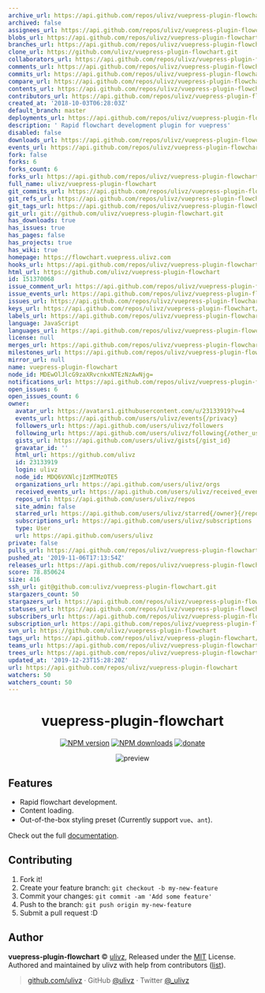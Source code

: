 ```yaml
---
archive_url: https://api.github.com/repos/ulivz/vuepress-plugin-flowchart/{archive_format}{/ref}
archived: false
assignees_url: https://api.github.com/repos/ulivz/vuepress-plugin-flowchart/assignees{/user}
blobs_url: https://api.github.com/repos/ulivz/vuepress-plugin-flowchart/git/blobs{/sha}
branches_url: https://api.github.com/repos/ulivz/vuepress-plugin-flowchart/branches{/branch}
clone_url: https://github.com/ulivz/vuepress-plugin-flowchart.git
collaborators_url: https://api.github.com/repos/ulivz/vuepress-plugin-flowchart/collaborators{/collaborator}
comments_url: https://api.github.com/repos/ulivz/vuepress-plugin-flowchart/comments{/number}
commits_url: https://api.github.com/repos/ulivz/vuepress-plugin-flowchart/commits{/sha}
compare_url: https://api.github.com/repos/ulivz/vuepress-plugin-flowchart/compare/{base}...{head}
contents_url: https://api.github.com/repos/ulivz/vuepress-plugin-flowchart/contents/{+path}
contributors_url: https://api.github.com/repos/ulivz/vuepress-plugin-flowchart/contributors
created_at: '2018-10-03T06:28:03Z'
default_branch: master
deployments_url: https://api.github.com/repos/ulivz/vuepress-plugin-flowchart/deployments
description: ' Rapid flowchart development plugin for vuepress'
disabled: false
downloads_url: https://api.github.com/repos/ulivz/vuepress-plugin-flowchart/downloads
events_url: https://api.github.com/repos/ulivz/vuepress-plugin-flowchart/events
fork: false
forks: 6
forks_count: 6
forks_url: https://api.github.com/repos/ulivz/vuepress-plugin-flowchart/forks
full_name: ulivz/vuepress-plugin-flowchart
git_commits_url: https://api.github.com/repos/ulivz/vuepress-plugin-flowchart/git/commits{/sha}
git_refs_url: https://api.github.com/repos/ulivz/vuepress-plugin-flowchart/git/refs{/sha}
git_tags_url: https://api.github.com/repos/ulivz/vuepress-plugin-flowchart/git/tags{/sha}
git_url: git://github.com/ulivz/vuepress-plugin-flowchart.git
has_downloads: true
has_issues: true
has_pages: false
has_projects: true
has_wiki: true
homepage: https://flowchart.vuepress.ulivz.com
hooks_url: https://api.github.com/repos/ulivz/vuepress-plugin-flowchart/hooks
html_url: https://github.com/ulivz/vuepress-plugin-flowchart
id: 151370068
issue_comment_url: https://api.github.com/repos/ulivz/vuepress-plugin-flowchart/issues/comments{/number}
issue_events_url: https://api.github.com/repos/ulivz/vuepress-plugin-flowchart/issues/events{/number}
issues_url: https://api.github.com/repos/ulivz/vuepress-plugin-flowchart/issues{/number}
keys_url: https://api.github.com/repos/ulivz/vuepress-plugin-flowchart/keys{/key_id}
labels_url: https://api.github.com/repos/ulivz/vuepress-plugin-flowchart/labels{/name}
language: JavaScript
languages_url: https://api.github.com/repos/ulivz/vuepress-plugin-flowchart/languages
license: null
merges_url: https://api.github.com/repos/ulivz/vuepress-plugin-flowchart/merges
milestones_url: https://api.github.com/repos/ulivz/vuepress-plugin-flowchart/milestones{/number}
mirror_url: null
name: vuepress-plugin-flowchart
node_id: MDEwOlJlcG9zaXRvcnkxNTEzNzAwNjg=
notifications_url: https://api.github.com/repos/ulivz/vuepress-plugin-flowchart/notifications{?since,all,participating}
open_issues: 6
open_issues_count: 6
owner:
  avatar_url: https://avatars1.githubusercontent.com/u/23133919?v=4
  events_url: https://api.github.com/users/ulivz/events{/privacy}
  followers_url: https://api.github.com/users/ulivz/followers
  following_url: https://api.github.com/users/ulivz/following{/other_user}
  gists_url: https://api.github.com/users/ulivz/gists{/gist_id}
  gravatar_id: ''
  html_url: https://github.com/ulivz
  id: 23133919
  login: ulivz
  node_id: MDQ6VXNlcjIzMTMzOTE5
  organizations_url: https://api.github.com/users/ulivz/orgs
  received_events_url: https://api.github.com/users/ulivz/received_events
  repos_url: https://api.github.com/users/ulivz/repos
  site_admin: false
  starred_url: https://api.github.com/users/ulivz/starred{/owner}{/repo}
  subscriptions_url: https://api.github.com/users/ulivz/subscriptions
  type: User
  url: https://api.github.com/users/ulivz
private: false
pulls_url: https://api.github.com/repos/ulivz/vuepress-plugin-flowchart/pulls{/number}
pushed_at: '2019-11-06T17:13:54Z'
releases_url: https://api.github.com/repos/ulivz/vuepress-plugin-flowchart/releases{/id}
score: 78.850624
size: 416
ssh_url: git@github.com:ulivz/vuepress-plugin-flowchart.git
stargazers_count: 50
stargazers_url: https://api.github.com/repos/ulivz/vuepress-plugin-flowchart/stargazers
statuses_url: https://api.github.com/repos/ulivz/vuepress-plugin-flowchart/statuses/{sha}
subscribers_url: https://api.github.com/repos/ulivz/vuepress-plugin-flowchart/subscribers
subscription_url: https://api.github.com/repos/ulivz/vuepress-plugin-flowchart/subscription
svn_url: https://github.com/ulivz/vuepress-plugin-flowchart
tags_url: https://api.github.com/repos/ulivz/vuepress-plugin-flowchart/tags
teams_url: https://api.github.com/repos/ulivz/vuepress-plugin-flowchart/teams
trees_url: https://api.github.com/repos/ulivz/vuepress-plugin-flowchart/git/trees{/sha}
updated_at: '2019-12-23T15:28:20Z'
url: https://api.github.com/repos/ulivz/vuepress-plugin-flowchart
watchers: 50
watchers_count: 50
---
```


<h1 align="center">vuepress-plugin-flowchart</h1>

<p align="center">
<a href="https://npmjs.com/package/vuepress-plugin-flowchart"><img src="https://img.shields.io/npm/v/vuepress-plugin-flowchart.svg?style=flat" alt="NPM version"></a> <a href="https://npmjs.com/package/vuepress-plugin-flowchart"><img src="https://img.shields.io/npm/dm/vuepress-plugin-flowchart.svg?style=flat" alt="NPM downloads"></a> <a href="https://github.com/ulivz/donate"><img src="https://img.shields.io/badge/$-donate-ff69b4.svg?maxAge=2592000&amp;style=flat" alt="donate"></a>
</p>

<p align="center">
  <img src="https://github.com/ulivz/vuepress-plugin-flowchart/blob/master/.media/preview.png?raw=true" alt="preview">
</p>

## Features

- Rapid flowchart development.
- Content loading.
- Out-of-the-box styling preset (Currently support `vue`、`ant`).

Check out the full [documentation](https://flowchart.vuepress.ulivz.com/).

## Contributing

1. Fork it!
2. Create your feature branch: `git checkout -b my-new-feature`
3. Commit your changes: `git commit -am 'Add some feature'`
4. Push to the branch: `git push origin my-new-feature`
5. Submit a pull request :D

## Author

**vuepress-plugin-flowchart** © [ulivz](https://github.com/ULIVZ), Released under the [MIT](https://raw.githubusercontent.com/ULIVZ/vuepress-plugin-flowchart/master/LICENSE) License.<br>
Authored and maintained by ulivz with help from contributors ([list](https://github.com/ULIVZ/vuepress-plugin-flowchart/contributors)).

> [github.com/ulivz](https://github.com/ulivz) · GitHub [@ulivz](https://github.com/ULIVZ) · Twitter [@_ulivz](https://twitter.com/_ulivz)
